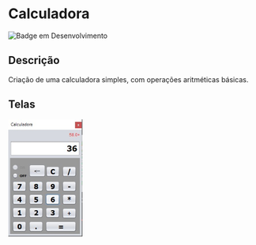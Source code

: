 # Calculadora


![Badge em Desenvolvimento](http://img.shields.io/static/v1?label=STATUS&message=%20Concluido&color=GREEN&style=for-the-badge)




## Descrição

Criação de uma calculadora simples, com operações aritméticas básicas.


## Telas



<img src="https://github.com/adrianopavaneli/Calculadora/blob/main/imagens/calculadora.jpg" alt="drawing" width="150"/>
